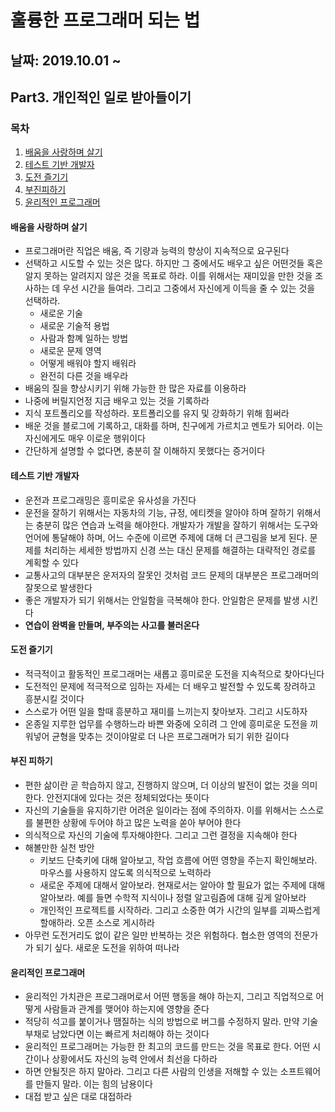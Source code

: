 # 훌륭한 프로그래머 되는 법

## 날짜: 2019.10.01 ~

## Part3. 개인적인 일로 받아들이기

### 목차

1. [배움을 사랑하며 살기](#배움을-사랑하며-살기)
2. [테스트 기반 개발자](#테스트-기반-개발자)
3. [도전 즐기기](#도전-즐기기)
4. [부진피하기](#부진-피하기)
5. [윤리적인 프로그래머](#윤리적인-프로그래머)

#### 배움을 사랑하며 살기

- 프로그래머란 직업은 배움, 즉 기량과 능력의 향상이 지속적으로 요구된다
- 선택하고 시도할 수 있는 것은 많다. 하지만 그 중에서도 배우고 싶은 어떤것들 혹은 알지 못하는 알려지지 않은 것을 목표로 하라. 이를 위해서는 재미있을 만한 것을 조사하는 데 우선 시간을 들여라. 그리고 그중에서 자신에게 이득을 줄 수 있는 것을 선택하라.
  - 새로운 기술
  - 새로운 기술적 용법
  - 사람과 함꼐 일하는 방법
  - 새로운 문제 영역
  - 어떻게 배워야 할지 배워라
  - 완전히 다른 것을 배우라
- 배움의 질을 향상시키기 위해 가능한 한 많은 자료를 이용하라
- 나중에 버릴지언정 지금 배우고 있는 것을 기록하라
- 지식 포트폴리오를 작성하라. 포트폴리오를 유지 및 강화하기 위해 힘써라
- 배운 것을 블로그에 기록하고, 대화를 하며, 친구에게 가르치고 멘토가 되어라. 이는 자신에게도 매우 이로운 행위이다
- 간단하게 설명할 수 없다면, 충분히 잘 이해하지 못했다는 증거이다

#### 테스트 기반 개발자

- 운전과 프로그래밍은 흥미로운 유사성을 가진다
- 운전을 잘하기 위해서는 자동차의 기능, 규정, 에티켓을 알아야 하며 잘하기 위해서는 충분히 많은 연습과 노력을 해야한다. 개발자가 개발을 잘하기 위해서는 도구와 언어에 통달해야 하며, 어느 수준에 이르면 주제에 대해 더 큰그림을 보게 된다. 문제를 처리하는 세세한 방법까지 신경 쓰는 대신 문제를 해결하는 대략적인 경로를 계획할 수 있다
- 교통사고의 대부분은 운저자의 잘못인 것처럼 코드 문제의 대부분은 프로그래머의 잘못으로 발생한다
- 좋은 개발자가 되기 위해서는 안일함을 극복해야 한다. 안일함은 문제를 발생 시킨다
- **연습이 완벽을 만들며, 부주의는 사고를 불러온다**

#### 도전 즐기기

- 적극적이고 활동적인 프로그래머는 새롭고 흥미로운 도전을 지속적으로 찾아다닌다
- 도전적인 문제에 적극적으로 임하는 자세는 더 배우고 발전할 수 있도록 장려하고 흥분시킬 것이다
- 스스로가 어떤 일을 할때 흥분하고 재미를 느끼는지 찾아보자. 그리고 시도하자
- 온종일 지루한 업무를 수행하느라 바쁜 와중에 오히려 그 안에 흥미로운 도전을 끼워넣어 균형을 맞추는 것이야말로 더 나은 프로그래머가 되기 위한 길이다

#### 부진 피하기

- 편한 삶이란 곧 학습하지 않고, 진행하지 않으며, 더 이상의 발전이 없는 것을 의미한다. 안전지대에 있다는 것은 정체되었다는 뜻이다
- 자신의 기술들을 유지하기란 어려운 일이라는 점에 주의하자. 이를 위해서는 스스로를 불편한 상황에 두어야 하고 많은 노력을 쏟아 부어야 한다
- 의식적으로 자신의 기술에 투자해야한다. 그리고 그런 결정을 지속해야 한다
- 해볼만한 실천 방안
  - 키보드 단축키에 대해 알아보고, 작업 흐름에 어떤 영향을 주는지 확인해보라. 마우스를 사용하지 않도록 의식적으로 노력하라
  - 새로운 주제에 대해서 알아보라. 현재로서는 알아야 할 필요가 없는 주제에 대해 알아보라. 예를 들면 수학적 지식이나 정렬 알고림즘에 대해 깊게 알아보라
  - 개인적인 프로젝트를 시작하라. 그리고 소중한 여가 시간의 일부를 괴짜스럽게 할애하라. 오픈 소스로 게시하라
- 아무런 도전거리도 없이 같은 일만 반복하는 것은 위험하다. 협소한 영역의 전문가가 되기 싶다. 새로운 도전을 위하여 떠나라

#### 윤리적인 프로그래머

- 윤리적인 가치관은 프로그래머로서 어떤 행동을 해야 하는지, 그리고 직업적으로 어떻게 사람들과 관계를 맺어야 하는지에 영향을 준다
- 적당히 석고를 붙이거나 땜질하는 식의 방법으로 버그를 수정하지 말라. 만약 기술 부채로 남았다면 이는 빠르게 처리해야 하는 것이다
- 윤리적인 프로그래머는 가능한 한 최고의 코드를 만드는 것을 목표로 한다. 어떤 시간이나 상황에서도 자신의 능력 안에서 최선을 다하라
- 하면 안될짓은 하지 말아라. 그리고 다른 사람의 인생을 저해할 수 있는 소프트웨어를 만들지 말라. 이는 힘의 남용이다
- 대접 받고 싶은 대로 대접하라